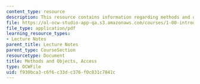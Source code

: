 ```yaml
---
content_type: resource
description: This resource contains information regarding methods and objects, access.
file: https://ol-ocw-studio-app-qa.s3.amazonaws.com/courses/1-00-introduction-to-computers-and-engineering-problem-solving-spring-2012/f930bca3c6f6c33dc376f0c831c7841c_MIT1_00S12_Lec_9.pdf
file_type: application/pdf
learning_resource_types:
- Lecture Notes
parent_title: Lecture Notes
parent_type: CourseSection
resourcetype: Document
title: Methods and Objects, Access
type: OCWFile
uid: f930bca3-c6f6-c33d-c376-f0c831c7841c
---
```

